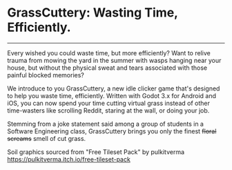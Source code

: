 # GrassCuttery: Wasting Time, Efficiently.

---
Every wished you could waste time, but more efficiently? Want to relive trauma
from mowing the yard in the summer with wasps hanging near your house, but
without the physical sweat and tears associated with those painful blocked
memories?

We introduce to you GrassCuttery, a new idle clicker game that's designed to
help you waste time, efficiently. Written with Godot 3.x for Android and iOS,
you can now spend your time cutting virtual grass instead of other time-wasters
like scrolling Reddit, staring at the wall, or doing your job.

Stemming from a joke statement said among a group of students in a Software
Engineering class, GrassCuttery brings you only the finest ~~floral screams~~
smell of cut grass.


Soil graphics sourced from "Free Tileset Pack" by pulkitverma
https://pulkitverma.itch.io/free-tileset-pack